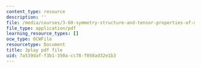 ```yaml
---
content_type: resource
description: ''
file: /media/courses/3-60-symmetry-structure-and-tensor-properties-of-materials-fall-2005/7a539daff3b1350acc78f058ad32e1b3_APv1uyLL6ok.pdf
file_type: application/pdf
learning_resource_types: []
ocw_type: OCWFile
resourcetype: Document
title: 3play pdf file
uid: 7a539daf-f3b1-350a-cc78-f058ad32e1b3
---
```

